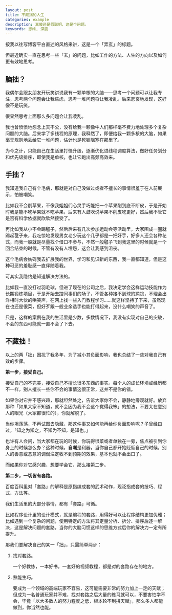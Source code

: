 ```yaml
---
layout: post
title: 不藏拙的人生
categories: example
description: 真傻还是假聪明，这是个问题。
keywords: 思维, 深度
---
```


按我以往写博客平白直述的风格来讲，这是一个「弄玄」的标题。

但最近确实一直在思考一些「玄」的问题，比如工作的方法、人生的方向以及如何更有效地思考。

## 脑拙？

我偶尔会跟女朋友开玩笑讲说我有一颗单核的大脑——思考一个问题可以让我专注，思考两个问题会让我焦虑，思考一堆问题将让我凌乱。后来悲哀地发现，这好像不是玩笑。

很显然思考上面那么多问题会让我凌乱。

我也曾愤愤地怨念上天不公，没有给我一颗像牛人们那样毫不费力地处理多个复杂问题的大脑。后来学了多线程的原理，我释然了，即便给我一颗多核的大脑，如果毫无规则地丢给它一堆问题，估计也是死锁阻塞在那里了。

为今之计，只能自己在生活里打怪升级，逐渐优化进线程调度算法，做好任务划分和优先级排序，即使我是单核，也让它跑出高频高效来。

## 手拙？

我知道我自己有个毛病，那就是对自己没做过或者不擅长的事情很羞于在人前展示，怕被嘲笑。

比如我不会削苹果，不像我姐姐们心灵手巧能把一个苹果削到底不断皮，于是开始时我是能不吃苹果就不吃苹果，后来有人鼓吹说苹果不削皮吃更好，然后我不管它是否有科学依据就欣欣然接受了。

再比如我从小不会踢毽子，然后后来有几次参加运动会等活动里，大家围成一圈就踢起毽子来，我吃惊地发现男女老少玩这个几乎都是一把好手，好多人还会各种花式，而我一般就是尽量找个借口不参与，不然一般毽子飞到我这里的时候就是一个回合结束的时候，不管有没有人埋怨，这会让我感到沮丧。

这个毛病会妨碍我去扩展我的世界，学习和见识新的东西，我一直都知道，但是这种可恶的羞耻感一直伴随着我。

可其实我隐约是知道解决方法的。

比如我一直没打过羽毛球，但进了现在的公司之后，我决定学会这样运动技能作为长期锻炼项目，于是开始去蹭同事们的场子，不管各种接不到球的尴尬，不理会出洋相时大伙的哄笑声，在网上找一些入门教程学习……就这样坚持了下来，虽然现在也还是很菜，但好歹跟一般业余选手也能打得起来，没什么嘲笑的声音了。

只是，这样的案例在我的生活里是少数，多数情况下，我没有实现对自己的突破，不会的东西可能就一直不会了下去。

## 不藏拙！

以上的两「拙」困扰了我多年，为了减小其负面影响，我也总结了一些对我自己有效的步骤。

**第一步，接受自己。**

接受自己的不完美，接受自己不擅长很多东西的事实。每个人的成长环境或经历都不一样，别人擅长一些你不会的事情这很正常，这并不是你的错。

如果你对它并不感兴趣，那就坦然处之，告诉大家你不会，静静地旁观就好。放弃那种「如果大家不知道，就不会因为我不会这个觉得我笨」的想法，不要太在意别人的眼光（大家都很忙的），你就解脱了。

当你坦荡荡，不再试图去隐藏，那这件事又如何能再给你负面影响呢？子曾经曰过，「知之为知之，不知为不知，是知也。」

也许有人会问，当大家都在玩的时候，你玩得很菜或者单独在一旁，焦点被引到你身上的时候怎么办？这种时候，**自嘲**是利器，当你自己都开始贬低自己的时候，别人的善意或恶意的调侃注定收不到预期的效果，基本也就不会出口了。

而如果你对它感兴趣，想要学会它，那么接第二步。

**第二步，一切皆有套路。**

百度百科里对「套路」的解释是原指编成套的武术动作，现泛指成套的技巧、程式、方法等。

我们生活里的大部分事情，都有「套路」可循。

比如程序设计里的设计模式，就是编程的套路，用得好可以让程序结构更加优雅；比如遇到一个复杂的问题，使用特定的方法将其定量分析、拆分、排序后逐一解决，这是解决问题的套路，当你的大脑习惯这样的思维方式后你的解决力一定有所提升。

那我们要解决自己的某一「拙」，只需简单两步：

1. 找对套路。

   一个好教练，一本好书，一套好的视频教程，都是对的套路存在的地方。

2. 熟能生巧。

   要成为一个领域的高端玩家不容易，这可能需要非常的努力加上一定的天赋；但成为一名普通玩家并不难，找对套路之后大量的练习就可以，不要害怕学不会，毕竟「以大多数人的努力程度之低，根本轮不到拼天赋」，那么多人都能做到，你当然也能。
